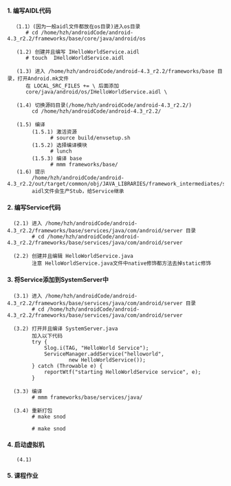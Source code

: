 #### 1. 编写AIDL代码
      （1.1）(因为一般aidl文件都放在os目录)进入os目录
          # cd /home/hzh/androidCode/android-4.3_r2.2/frameworks/base/core/java/android/os
          
       (1.2) 创建并且编写 IHelloWorldService.aidl
          # touch  IHelloWorldService.aidl
          
       (1.3) 进入 /home/hzh/androidCode/android-4.3_r2.2/frameworks/base 目录，打开Android.mk文件
          在 LOCAL_SRC_FILES += \ 后面添加
          core/java/android/os/IHelloWorldService.aidl \
          
       (1.4) 切换源码目录(/home/hzh/androidCode/android-4.3_r2.2/)
            cd /home/hzh/androidCode/android-4.3_r2.2/
            
       (1.5) 编译
            (1.5.1) 激活资源
                  # source build/envsetup.sh 
            (1.5.2) 选择编译模块
                  # lunch
            (1.5.3) 编译 base 
                  # mmm frameworks/base/
       (1.6) 提示
            /home/hzh/androidCode/android-4.3_r2.2/out/target/common/obj/JAVA_LIBRARIES/framework_intermediates/src/core/java/android/os/IHelloWorldService.java
            aidl文件会生产Stub，给Service继承
#### 2. 编写Service代码
      (2.1) 进入 /home/hzh/androidCode/android-4.3_r2.2/frameworks/base/services/java/com/android/server 目录
            # cd /home/hzh/androidCode/android-4.3_r2.2/frameworks/base/services/java/com/android/server
            
      (2.2) 创建并且编辑 HelloWorldService.java
            注意 HelloWorldService.java文件中native修饰都方法去掉static修饰
#### 3. 将Service添加到SystemServer中
      (3.1) 进入 /home/hzh/androidCode/android-4.3_r2.2/frameworks/base/services/java/com/android/server 目录
            # cd /home/hzh/androidCode/android-4.3_r2.2/frameworks/base/services/java/com/android/server
            
      (3.2) 打开并且编译 SystemServer.java
            加入以下代码
            try {
                Slog.i(TAG, "HelloWorld Service");
                ServiceManager.addService("helloworld",
                        new HelloWorldService());
            } catch (Throwable e) {
                reportWtf("starting HelloWorldService service", e);
            }
            
      (3.3) 编译
            # mmm frameworks/base/services/java/
            
      (3.4) 重新打包
            # make snod
            
            # make snod
#### 4. 启动虚拟机
       (4.1)
#### 5. 课程作业
